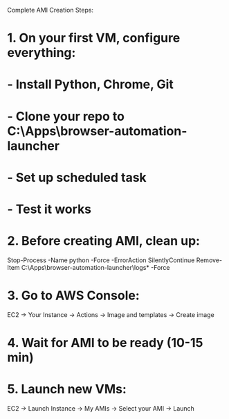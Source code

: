 Complete AMI Creation Steps:
# 1. On your first VM, configure everything:
# - Install Python, Chrome, Git
# - Clone your repo to C:\Apps\browser-automation-launcher
# - Set up scheduled task
# - Test it works

# 2. Before creating AMI, clean up:
Stop-Process -Name python -Force -ErrorAction SilentlyContinue
Remove-Item C:\Apps\browser-automation-launcher\logs\* -Force

# 3. Go to AWS Console:
EC2 → Your Instance → Actions → Image and templates → Create image

# 4. Wait for AMI to be ready (10-15 min)

# 5. Launch new VMs:
EC2 → Launch Instance → My AMIs → Select your AMI → Launch
